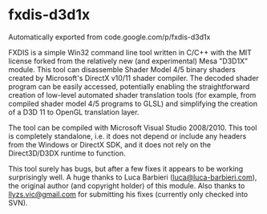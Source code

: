 # fxdis-d3d1x
Automatically exported from code.google.com/p/fxdis-d3d1x

FXDIS is a simple Win32 command line tool written in C/C++ with the MIT license forked from the relatively new (and experimental) Mesa "D3D1X" module. This tool can disassemble Shader Model 4/5 binary shaders created by Microsoft's DirectX v10/11 shader compiler. The decoded shader program can be easily accessed, potentially enabling the straightforward creation of low-level automated shader translation tools (for example, from compiled shader model 4/5 programs to GLSL) and simplifying the creation of a D3D 11 to OpenGL translation layer.

The tool can be compiled with Microsoft Visual Studio 2008/2010. This tool is completely standalone, i.e. it does not depend or include any headers from the Windows or DirectX SDK, and it does not rely on the Direct3D/D3DX runtime to function.

This tool surely has bugs, but after a few fixes it appears to be working surprisingly well. A huge thanks to Luca Barbieri (luca@luca-barbieri.com), the original author (and copyright holder) of this module. Also thanks to llyzs.vic@gmail.com for submitting his fixes (currently only checked into SVN).



